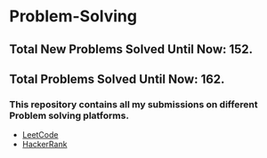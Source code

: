 # Problem-Solving
## Total New Problems Solved Until Now: 152.
## Total Problems Solved Until Now: 162.
### This repository contains all my submissions on different Problem solving platforms.
  * [LeetCode](https://leetcode.com/HMarsafy/)
  * [HackerRank](https://www.hackerrank.com/hassan_marsafy)
  
